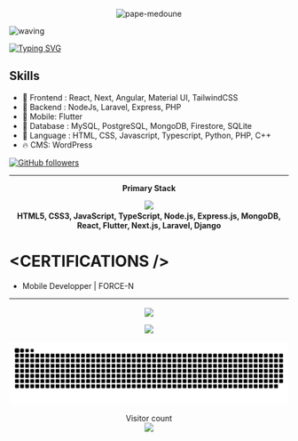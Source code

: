  

<p align="center"> <img src="https://komarev.com/ghpvc/?username=pape-medoune&label=Profile%20views&color=0e75b6&style=flat" alt="pape-medoune" /> </p>


![waving](https://capsule-render.vercel.app/api?type=waving&height=90&color=gradient)

[![Typing SVG](https://readme-typing-svg.herokuapp.com?font=Pacifico&color=%2336BCF7&size=48&center=true&vCenter=true&width=1200&height=100&lines=Hi+I+Am+Mouhamedoune+FALL;A+Junior+Full+Stack+Web+Developer;A+Junior+Mobile+Developer)]()

## Skills
- 🌱 Frontend : React, Next, Angular, Material UI, TailwindCSS
- 🔭 Backend : NodeJs, Laravel, Express, PHP
- 📲 Mobile: Flutter
- 🧩 Database : MySQL, PostgreSQL, MongoDB, Firestore, SQLite
- 💬 Language : HTML, CSS, Javascript, Typescript, Python, PHP, C++
- 🔥 CMS: WordPress

[![GitHub followers](https://img.shields.io/github/followers/pape-medoune.svg?style=social&label=Follow&maxAge=30000&r=5465465)](https://github.com/pape-medoune?tab=followers)

---

<p align="center"><strong>Primary Stack</strong></p>
<p align="center">
  <a href="https://skillicons.dev">
    <img src="https://skillicons.dev/icons?i=html,css,js,ts,nodejs,express,mongodb,react,flutter,next,laravel,django" />
  </a>
  <br />
  <strong>HTML5, CSS3, JavaScript, TypeScript, Node.js, Express.js, MongoDB, React, Flutter, Next.js, Laravel, Django</strong>
</p> 

# &lt;CERTIFICATIONS /&gt;

- Mobile Developper | FORCE-N 
---

<p align="center">
    <img align="center" src="https://github-readme-streak-stats.herokuapp.com/?user=pape-medoune&theme=merko&hide_border=true&mode=weekly" />
</p>

<p align="center">
    <a href="https://github.com/ryo-ma/github-profile-trophy">
        <!--<img src="https://github-profile-trophy.vercel.app/?username=pape-medoune&theme=onedark&column=-1&rank=-C" />-->
      <img src="https://github-profile-trophy.vercel.app/?username=pape-medoune&theme=onedark" />
    </a>
</p>

<p align="center">
<img src="https://github.com/Platane/snk/raw/output/github-contribution-grid-snake.svg" alt="e" style="max-width: 100%;">
</p>

<p align="center"> 
  Visitor count<br>
  <img src="https://profile-counter.glitch.me/orbitturner/count.svg" />
</p>

